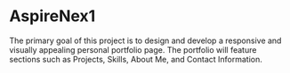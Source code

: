 # AspireNex1
The primary goal of this project is to design and develop a responsive and visually appealing personal portfolio page. The portfolio will feature sections such as Projects, Skills, About Me, and Contact Information.
